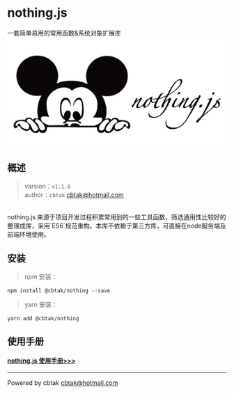 # nothing.js 
一套简单易用的常用函数&系统对象扩展库
<br/>
![avatar](/logo.jpeg ':size=480')
## 概述
> varsion：`v1.1.8`
<br>author：`cbtak` <cbtak@hotmail.com>
<br/>
 nothing.js 来源于项目开发过程积累常用到的一些工具函数，筛选通用性比较好的整理成库，采用`ES6`规范重构。本库不依赖于第三方库，可直接在node服务端及前端环境使用。

## 安装
> npm 安装：
```
npm install @cbtak/nothing --save
```
> yarn 安装：
```
yarn add @cbtak/nothing
```

## 使用手册
#### [nothing.js 使用手册>>>](https://cbtak.github.io/nothing/#/)


---

Powered by cbtak <cbtak@hotmail.com>

